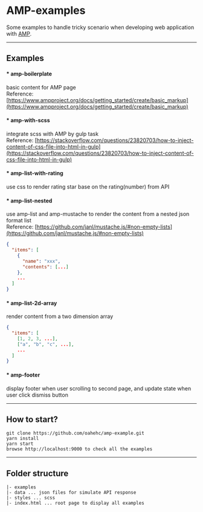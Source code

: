 # AMP-examples

Some examples to handle tricky scenario when developing web application with [AMP](https://www.ampproject.org/).

---

## Examples

#### \* amp-boilerplate

basic content for AMP page  
Reference: [https://www.ampproject.org/docs/getting_started/create/basic_markup](https://www.ampproject.org/docs/getting_started/create/basic_markup)

#### \* amp-with-scss

integrate scss with AMP by gulp task  
Reference: [https://stackoverflow.com/questions/23820703/how-to-inject-content-of-css-file-into-html-in-gulp](https://stackoverflow.com/questions/23820703/how-to-inject-content-of-css-file-into-html-in-gulp)

#### \* amp-list-with-rating

use css to render rating star base on the rating(number) from API

#### \* amp-list-nested

use amp-list and amp-mustache to render the content from a nested json format list  
Reference: [https://github.com/janl/mustache.js/#non-empty-lists](https://github.com/janl/mustache.js/#non-empty-lists)

```json
{
  "items": [
    {
      "name": "xxx",
      "contents": [...]
    },
    ...
  ]
}
```

#### \* amp-list-2d-array

render content from a two dimension array

```json
{
  "items": [
    [1, 2, 3, ...],
    ["a", "b", "c", ...],
    ...
  ]
}
```

#### \* amp-footer

display footer when user scrolling to second page, and update state when user click dismiss button

---

## How to start?

```
git clone https://github.com/oahehc/amp-example.git
yarn install
yarn start
browse http://localhost:9000 to check all the examples
```

---

## Folder structure

```
|- examples
|- data ... json files for simulate API response
|- styles ... scss
|- index.html ... root page to display all examples
```
